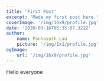 ```yaml
---
title: 'First Post'
excerpt: 'Made my first post here.'
coverImage: '/img/16x9/profile.jpg'
date: '2020-03-16T05:35:07.322Z'
author:
    name: Panhavuth Lau
    picture: '/img/1x1/profile.jpg'
ogImage:
    url: '/img/16x9/profile.jpg'
---
```


Hello everyone